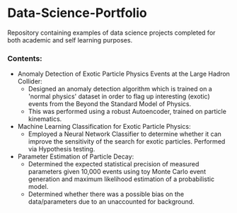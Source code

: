 # Data-Science-Portfolio

Repository containing examples of data science projects completed for both academic and self learning purposes.

### Contents:

* Anomaly Detection of Exotic Particle Physics Events at the Large Hadron Collider:
  * Designed an anomaly detection algorithm which is trained on a 'normal physics' dataset in order to flag up interesting (exotic) events from the Beyond the Standard Model of Physics.
  * This was performed using a robust Autoencoder, trained on particle kinematics.
* Machine Learning Classification for Exotic Particle Physics:
  * Employed a Neural Network Classifier to determine whether it can improve the sensitivity of the search for exotic particles.
    Performed via Hypothesis testing.
* Parameter Estimation of Particle Decay:
  *  Determined the expected statistical precision of measured parameters given 10,000 events using toy Monte Carlo event generation and maximum likelihood estimation of a probabilistic model.
  *  Determined whether there was a possible bias on the data/parameters due to an unaccounted for background.

